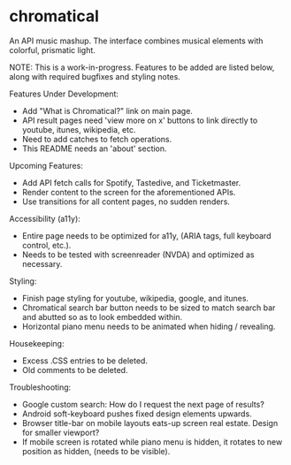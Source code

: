 # chromatical
An API music mashup. The interface combines musical elements with colorful, prismatic light. 

NOTE: This is a work-in-progress. Features to be added are listed below, along with required bugfixes and styling notes.

Features Under Development:
  + Add "What is Chromatical?" link on main page.
  + API result pages need 'view more on x' buttons to link directly to youtube, itunes, wikipedia, etc.
  + Need to add catches to fetch operations.
  + This README needs an 'about' section.

Upcoming Features:
  + Add API fetch calls for Spotify, Tastedive, and Ticketmaster.
  + Render content to the screen for the aforementioned APIs.
  + Use transitions for all content pages, no sudden renders.

Accessibility (a11y):
  + Entire page needs to be optimized for a11y, (ARIA tags, full keyboard control, etc.).
  + Needs to be tested with screenreader (NVDA) and optimized as necessary.
 
Styling:
  + Finish page styling for youtube, wikipedia, google, and itunes.
  + Chromatical search bar button needs to be sized to match search bar and abutted so as to look embedded within. 
  + Horizontal piano menu needs to be animated when hiding / revealing.
    
Housekeeping:
  + Excess .CSS entries to be deleted.
  + Old comments to be deleted.
   
Troubleshooting:
  + Google custom search: How do I request the next page of results?
  + Android soft-keyboard pushes fixed design elements upwards.
  + Browser title-bar on mobile layouts eats-up screen real estate. Design for smaller viewport?
  + If mobile screen is rotated while piano menu is hidden, it rotates to new position as hidden, (needs to be visible).

